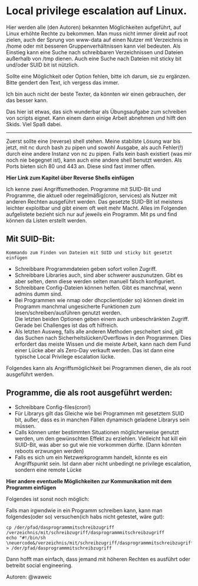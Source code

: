 Local privilege escalation auf Linux.
=====================================

Hier werden alle (den Autoren) bekannten Möglichkeiten aufgeführt, auf Linux erhöhte Rechte zu bekommen. 
Man muss nicht immer direkt auf root zielen, auch der Sprung von www-data auf einen Nutzer mit Verzeichnis in /home oder mit besseren Gruppenverhältnissen kann viel bedeuten. 
Als Einstieg kann  eine Suche nach schreibbaren Verzeichnissen und Dateien außerhalb von /tmp dienen. 
Auch eine Suche nach Dateien mit sticky bit und/oder SUID bit ist nützlich. 

Sollte eine Möglichkeit oder Option fehlen, bitte ich darum, sie zu ergänzen. Bitte gendert den Text, ich vergess das immer. 

Ich bin auch nicht der beste Texter, da könnten wir einen gebrauchen, der das besser kann. 

Das hier ist etwas, das sich wunderbar als Übungsaufgabe zum schreiben von scripts eignet.
Kann einem dann einige Arbeit abnehmen und hilft den Skids. Viel Spaß dabei.

_______________________________________________________________________________________________________

Zuerst sollte eine (reverse) shell stehen. Meine stabilste Lösung war bis jetzt, mit nc durch bash zu pipen und sowohl Ausgabe, als auch Fehler(!) durch eine andere Instanz von nc zu pipen. 
Falls kein bash existiert (was mir noch nie begegnet ist), kann auch eine andere shell benutzt werden. 
Als Ports bieten sich 80 und 443 an. Diese sind fast immer offen.

**Hier Link zum Kapitel über Reverse Shells einfügen**

Ich kenne zwei Angriffsmethoden. 
Programme mit SUID-Bit und Programme, die aktuell oder regelmäßig(cron, services) als Nutzer mit anderen Rechten ausgeführt werden. 
Das gesetzte SUID-Bit ist meistens leichter exploitbar und gibt einem oft weit mehr Macht. 
Alles im Folgenden aufgelistete bezieht sich nur auf jeweils ein Programm. Mit ps und find können da Listen erstellt werden.

## Mit SUID-Bit:

    Kommando zum Finden von Dateien mit SUID und sticky bit gesetzt einfügen

- Schreibbare Programmdateien geben sofort vollen Zugriff.
- Schreibbare Libraries auch, sind aber schwerer auszunutzen. Gibt es aber selten, denn diese werden selten manuell falsch konfiguriert.
- Schreibbare Config-Dateien können helfen. Gibt es manchmal, wenn admins dumm sind.
- Bei Programmen wie nmap oder dhcpclient(oder so) können direkt im Programm manchmal ungesicherte Funktionen zum lesen/schreiben/ausführen genutzt werden.   
Die letzten beiden Optionen geben einem auch unbeschränkten Zugriff. Gerade bei Challenges ist das oft hilfreich.
- Als letzten Ausweg, falls alle anderen Methoden gescheitert sind, gilt das Suchen nach Sicherheitslücken/Overflows in den Programmen. Dies erfordert das meiste Wissen und die meiste Arbeit, kann nach dem Fund einer Lücke aber als Zero-Day verkauft werden. Das ist dann eine typische Local Privilege escalation lücke.

Folgendes kann als Angriffsmöglichkeit bei 
Programmen dienen, die als root ausgeführt 
werden.

## Programme, die als root ausgeführt werden:

- Schreibbare Config-files(cron!)
- Für Librarys gilt das Gleiche wie bei Programmen mit gesetztem SUID bit, außer, dass es in manchen Fällen dynamisch geladene Librarys sein müssen. 
- Calls können unter bestimmten Situationen möglicherweise genutzt werden, um den gewünschten Effekt zu erziehlen. Vielleicht 
hat kill ein SUID-Bit, was aber so gut wie nie vorkommen dürfte. (Dann könnten reboots erzwungen werden)
- Falls es sich um ein Netzwerkprogramm handelt, könnte es ein Angriffspunkt sein. Ist dann aber nicht unbedingt ne privilege escalation, sondern eine remote Lücke

**Hier andere eventuelle Möglichkeiten zur 
Kommunikation mit dem Programm einfügen**

Folgendes ist sonst noch möglich:

Falls man irgwndwie in ein Programm 
schreiben kann, kann man folgendes(oder so) 
versuchen(ich habs nicht getestet, wäre gut):

    cp /der/pfad/dasprogrammmitschreibzugriff /verzeichnis/mit/schreibzugriff/dasprogrammmitschreibzugriff
    echo "#!/bin/sh \neuercode&/verzeichnis/mit/schreibzugriff/dasprogrammmitschreibzugriff" > /der/pfad/dasprogrammmitschreibzugriff

Dann hofft man einfach, dass jemand mit 
höheren Rechten es ausführt oder betreibt 
social engineering.

Autoren: @waweic
